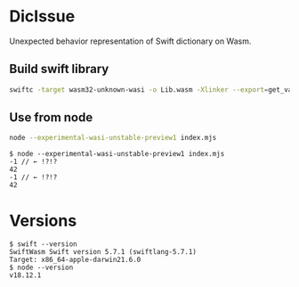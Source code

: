 # DicIssue

Unexpected behavior representation of Swift dictionary on Wasm.

## Build swift library

```sh
swiftc -target wasm32-unknown-wasi -o Lib.wasm -Xlinker --export=get_value Lib.swift
```

## Use from node

```sh
node --experimental-wasi-unstable-preview1 index.mjs
```

```
$ node --experimental-wasi-unstable-preview1 index.mjs                                         
-1 // ← !?!?
42
-1 // ← !?!?
42
```

# Versions

```
$ swift --version                                                                     
SwiftWasm Swift version 5.7.1 (swiftlang-5.7.1)
Target: x86_64-apple-darwin21.6.0
$ node --version                                      
v18.12.1
```
